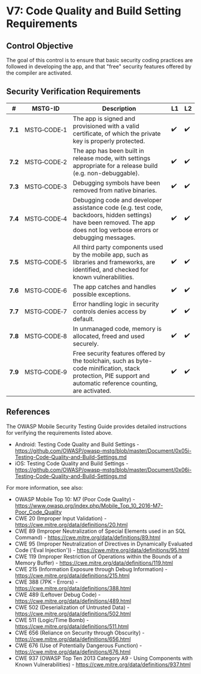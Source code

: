 # V7: Code Quality and Build Setting Requirements

## Control Objective

The goal of this control is to ensure that basic security coding practices are followed in developing the app, and that "free" security features offered by the compiler are activated.

## Security Verification Requirements

| # | MSTG-ID | Description | L1 | L2 |
| --- | --- | --- | --- | --- |
| **7.1** | MSTG‑CODE‑1 | The app is signed and provisioned with a valid certificate, of which the private key is properly protected. | ✔️ | ✔️ |
| **7.2** | MSTG‑CODE‑2 | The app has been built in release mode, with settings appropriate for a release build (e.g. non-debuggable). | ✔️ | ✔️ |
| **7.3** | MSTG‑CODE‑3 | Debugging symbols have been removed from native binaries. | ✔️ | ✔️ |
| **7.4** | MSTG‑CODE‑4 | Debugging code and developer assistance code (e.g. test code, backdoors, hidden settings) have been removed. The app does not log verbose errors or debugging messages. | ✔️ | ✔️|
| **7.5** | MSTG‑CODE‑5 | All third party components used by the mobile app, such as libraries and frameworks, are identified, and checked for known vulnerabilities. | ✔️ | ✔️ |
| **7.6** | MSTG‑CODE‑6 | The app catches and handles possible exceptions.| ✔️ | ✔️ |
| **7.7** | MSTG‑CODE‑7 | Error handling logic in security controls denies access by default. | ✔️ | ✔️ |
| **7.8** | MSTG‑CODE‑8 | In unmanaged code, memory is allocated, freed and used securely.  | ✔️ | ✔️ |
| **7.9** | MSTG‑CODE‑9 | Free security features offered by the toolchain, such as byte-code minification, stack protection, PIE support and automatic reference counting, are activated. | ✔️ | ✔️ |

## References

The OWASP Mobile Security Testing Guide provides detailed instructions for verifying the requirements listed above.

- Android: Testing Code Quality and Build Settings - <https://github.com/OWASP/owasp-mstg/blob/master/Document/0x05i-Testing-Code-Quality-and-Build-Settings.md>
- iOS: Testing Code Quality and Build Settings - <https://github.com/OWASP/owasp-mstg/blob/master/Document/0x06i-Testing-Code-Quality-and-Build-Settings.md>

For more information, see also:

- OWASP Mobile Top 10: M7 (Poor Code Quality) - <https://www.owasp.org/index.php/Mobile_Top_10_2016-M7-Poor_Code_Quality>
- CWE 20 (Improper Input Validation) - <https://cwe.mitre.org/data/definitions/20.html>
- CWE 89 (Improper Neutralization of Special Elements used in an SQL Command) - <https://cwe.mitre.org/data/definitions/89.html>
- CWE 95 (Improper Neutralization of Directives in Dynamically Evaluated Code ('Eval Injection')) - <https://cwe.mitre.org/data/definitions/95.html>
- CWE 119 (Improper Restriction of Operations within the Bounds of a Memory Buffer) - <https://cwe.mitre.org/data/definitions/119.html>
- CWE 215 (Information Exposure through Debug Information) - <https://cwe.mitre.org/data/definitions/215.html>
- CWE 388 (7PK - Errors) - <https://cwe.mitre.org/data/definitions/388.html>
- CWE 489 (Leftover Debug Code) - <https://cwe.mitre.org/data/definitions/489.html>
- CWE 502 (Deserialization of Untrusted Data) - <https://cwe.mitre.org/data/definitions/502.html>
- CWE 511 (Logic/Time Bomb) - <https://cwe.mitre.org/data/definitions/511.html>
- CWE 656 (Reliance on Security through Obscurity) - <https://cwe.mitre.org/data/definitions/656.html>
- CWE 676 (Use of Potentially Dangerous Function)  - <https://cwe.mitre.org/data/definitions/676.html>
- CWE 937 (OWASP Top Ten 2013 Category A9 - Using Components with Known Vulnerabilities) - <https://cwe.mitre.org/data/definitions/937.html>
